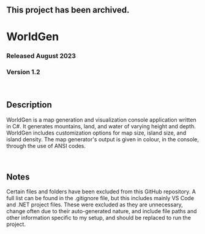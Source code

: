 ## This project has been archived.

# WorldGen
### Released August 2023
### Version 1.2

<br/>

## Description
WorldGen is a map generation and visualization console application written in C#.
It generates mountains, land, and water of varying height and depth.
WorldGen includes customization options for map size, island size, and island density.
The map generator's output is given in colour, in the console, through the use of ANSI codes.

<br/>

## Notes
Certain files and folders have been excluded from this GitHub repository.
A full list can be found in the .gitignore file, but this includes mainly VS Code and .NET project files.
These were excluded as they are unnecessary, change often due to their auto-generated nature,
and include file paths and other information specific to my setup, and should be replaced to run the project.

